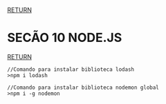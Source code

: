 [RETURN](https://github.com/darlanMedeiros/CursoWebModernoJavaScript2021)

# SECÃO 10 NODE.JS

[RETURN](https://github.com/darlanMedeiros/CursoWebModernoJavaScript2021)

```basch
//Comando para instalar biblioteca lodash
>npm i lodash

//Comando para instalar biblioteca nodemon global
>npm i -g nodemon

```